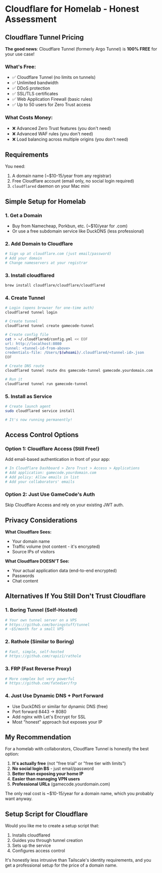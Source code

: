 # Cloudflare for Homelab - Honest Assessment

## Cloudflare Tunnel Pricing

**The good news**: Cloudflare Tunnel (formerly Argo Tunnel) is **100% FREE** for your use case!

### What's Free:
- ✅ Cloudflare Tunnel (no limits on tunnels)
- ✅ Unlimited bandwidth
- ✅ DDoS protection
- ✅ SSL/TLS certificates
- ✅ Web Application Firewall (basic rules)
- ✅ Up to 50 users for Zero Trust access

### What Costs Money:
- ❌ Advanced Zero Trust features (you don't need)
- ❌ Advanced WAF rules (you don't need)
- ❌ Load balancing across multiple origins (you don't need)

## Requirements

You need:
1. A domain name (~$10-15/year from any registrar)
2. Free Cloudflare account (email only, no social login required)
3. `cloudflared` daemon on your Mac mini

## Simple Setup for Homelab

### 1. Get a Domain
- Buy from Namecheap, Porkbun, etc. (~$10/year for .com)
- Or use a free subdomain service like DuckDNS (less professional)

### 2. Add Domain to Cloudflare
```bash
# Sign up at cloudflare.com (just email/password)
# Add your domain
# Change nameservers at your registrar
```

### 3. Install cloudflared
```bash
brew install cloudflare/cloudflare/cloudflared
```

### 4. Create Tunnel
```bash
# Login (opens browser for one-time auth)
cloudflared tunnel login

# Create tunnel
cloudflared tunnel create gamecode-tunnel

# Create config file
cat > ~/.cloudflared/config.yml << EOF
url: http://localhost:8080
tunnel: <tunnel-id-from-above>
credentials-file: /Users/$(whoami)/.cloudflared/<tunnel-id>.json
EOF

# Create DNS route
cloudflared tunnel route dns gamecode-tunnel gamecode.yourdomain.com

# Run it
cloudflared tunnel run gamecode-tunnel
```

### 5. Install as Service
```bash
# Create launch agent
sudo cloudflared service install

# It's now running permanently!
```

## Access Control Options

### Option 1: Cloudflare Access (Still Free!)
Add email-based authentication in front of your app:
```bash
# In Cloudflare Dashboard > Zero Trust > Access > Applications
# Add application: gamecode.yourdomain.com
# Add policy: Allow emails in list
# Add your collaborators' emails
```

### Option 2: Just Use GameCode's Auth
Skip Cloudflare Access and rely on your existing JWT auth.

## Privacy Considerations

**What Cloudflare Sees:**
- Your domain name
- Traffic volume (not content - it's encrypted)
- Source IPs of visitors

**What Cloudflare DOESN'T See:**
- Your actual application data (end-to-end encrypted)
- Passwords
- Chat content

## Alternatives If You Still Don't Trust Cloudflare

### 1. Boring Tunnel (Self-Hosted)
```bash
# Your own tunnel server on a VPS
# https://github.com/boringstuff/tunnel
# ~$5/month for a small VPS
```

### 2. Rathole (Similar to Boring)
```bash
# Fast, simple, self-hosted
# https://github.com/rapiz1/rathole
```

### 3. FRP (Fast Reverse Proxy)
```bash
# More complex but very powerful
# https://github.com/fatedier/frp
```

### 4. Just Use Dynamic DNS + Port Forward
- Use DuckDNS or similar for dynamic DNS (free)
- Port forward 8443 -> 8080
- Add nginx with Let's Encrypt for SSL
- Most "honest" approach but exposes your IP

## My Recommendation

For a homelab with collaborators, Cloudflare Tunnel is honestly the best option:

1. **It's actually free** (not "free trial" or "free tier with limits")
2. **No social login BS** - just email/password
3. **Better than exposing your home IP**
4. **Easier than managing VPN users**
5. **Professional URLs** (gamecode.yourdomain.com)

The only real cost is ~$10-15/year for a domain name, which you probably want anyway.

## Setup Script for Cloudflare

Would you like me to create a setup script that:
1. Installs cloudflared
2. Guides you through tunnel creation
3. Sets up the service
4. Configures access control

It's honestly less intrusive than Tailscale's identity requirements, and you get a professional setup for the price of a domain name.